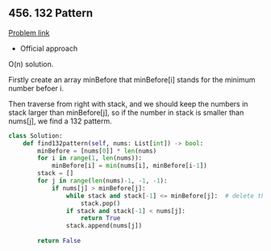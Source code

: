 ## 456. 132 Pattern

[Problem link](https://leetcode.com/problems/132-pattern/)

- Official approach

O(n) solution.

Firstly create an array minBefore that minBefore[i] stands for the minimum number befoer i.

Then traverse from right with stack, and we should keep the numbers in stack larger than minBefore[j], so if the number in stack is smaller than nums[j], we find a 132 patterm.

```python
class Solution:
    def find132pattern(self, nums: List[int]) -> bool:
        minBefore = [nums[0]] * len(nums)
        for i in range(1, len(nums)):
            minBefore[i] = min(nums[i], minBefore[i-1])
        stack = []
        for j in range(len(nums)-1, -1, -1):
            if nums[j] > minBefore[j]:
                while stack and stack[-1] <= minBefore[j]:  # delete the numbers smaller than the minimum of left
                    stack.pop()
                if stack and stack[-1] < nums[j]:
                    return True
                stack.append(nums[j])
                
        return False
```

